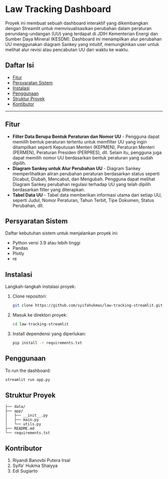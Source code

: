 # Law Tracking Dashboard

Proyek ini membuat sebuah dashboard interaktif yang dikembangkan dengan Streamlit untuk memvisualisasikan perubahan dalam peraturan perundang-undangan (UU) yang terdapat di JDIH Kementerian Energi dan Sumber Daya Mineral (KESDM). Dashboard ini menampilkan alur perubahan UU menggunakan diagram Sankey yang intuitif, memungkinkan user untuk melihat alur revisi atau pencabutan UU dari waktu ke waktu.

## Daftar Isi
- [Fitur](#fitur)
- [Persyaratan Sistem](#persyaratan-sistem)
- [Instalasi](#instalasi)
- [Penggunaan](#penggunaan)
- [Struktur Proyek](#struktur-proyek)
- [Kontibutor](#kontributor)

---

## Fitur

- **Filter Data Berupa Bentuk Peraturan dan Nomor UU** - Pengguna dapat memilih bentuk peraturan tertentu untuk memfilter UU yang ingin ditampilkan seperti Keputusan Menteri (KEPMEN), Peraturan Menteri (PERMEN), Peraturan Presiden (PERPRES), dll. Selain itu, pengguna juga dapat memilih nomor UU berdasarkan bentuk peraturan yang sudah dipilih.
- **Diagram Sankey untuk Alur Perubahan UU** - Diagram Sankey memperlihatkan aliran perubahan peraturan berdasarkan status seperti Dicabut, Diubah, Mencabut, dan Mengubah. Pengguna dapat melihat Diagram Sankey perubahan regulasi terhadap UU yang telah dipilih berdasarkan filter yang diterapkan.
- **Tabel Data UU** -  Tabel data memberikan informasi utama dari setiap UU, seperti Judul, Nomor Peraturan, Tahun Terbit, Tipe Dokumen, Status Perubahan, dll.

## Persyaratan Sistem

Daftar kebutuhan sistem untuk menjalankan proyek ini:
- Python versi 3.9 atau lebih tinggi
- Pandas
- Plotly
- re

## Instalasi

Langkah-langkah instalasi proyek:
1. Clone repositori:
    ```bash
    git clone https://github.com/syifahukmas/law-tracking-streamlit.git
    ```
2. Masuk ke direktori proyek:
    ```bash
    cd law-tracking-streamlit
    ```
3. Install dependensi yang diperlukan:
    ```bash
    pip install -r requirements.txt
    ```

## Penggunaan

To run the dashboard:
```bash
streamlit run app.py
```

## Struktur Proyek
```
├── data/
├── app/
│   ├── __init__.py
│   ├── main.py
│   └── utils.py
├── README.md
└── requirements.txt
```

## Kontributor
1. Riyandi Banovbi Putera Irsal
2. Syifa' Hukma Shaiyya
3. Edi Sugiarto
